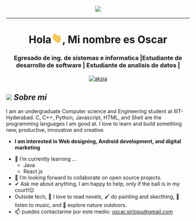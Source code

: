 <p align="center">
  <img src="https://github.com/thompsonemerson/thompsonemerson/raw/master/cover-thompson.png" height="200"/>
</p>
<hr>
<h1 align="center">Hola<img src="https://raw.githubusercontent.com/ABSphreak/ABSphreak/master/gifs/Hi.gif" width="30px">, Mi nombre es Oscar</h1>
<h3 align="center">Egresado de ing. de sistemas e informatica |Estudiante de desarrollo de software | Estudiante de analisis de datos |</h3>
<p align="center">
<a href="https://www.linkedin.com/in/oscar-sp/" target="blank"><img align="center" src="https://cdn.jsdelivr.net/npm/simple-icons@3.0.1/icons/linkedin.svg" alt="aksia" height="30" width="40" /></a>

## <img src="https://giphy.com/media/ObNTw8Uzwy6KQ/giphy.gif" width="30px">&nbsp;***Sobre mí***
I am an undergraduate Computer science and Engineering student at IIIT-Hyderabad. C, C++, Python, Javascript, HTML, and Shell are the programming languages I am good at. I love to learn and build something new, productive, innovative and creative.
* **I am interested in Web designing, Android development, and digital marketing**
- 🌱 I’m currently learning ...
  - Java
  - React js
- 👯 I’m looking forward to collaborate on open source projects.
- ✔ Ask me about anything, I am happy to help, only if the ball is in my court!😉<br>
- Outside tech, 📖 I love to read novels, 🖌️ do painting and skecthing, 🎵 listen to music, and 🌴 explore nature outdoors.
- 📫 puedes contactarme por este medio: <a href="oscar.sirlopu@gmail.com">oscar.sirlopu@gmail.com</a>
